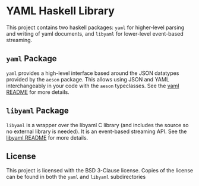 # YAML Haskell Library

This project contains two haskell packages: `yaml` for higher-level parsing and writing of yaml documents, and `libyaml`
for lower-level event-based streaming.

## `yaml` Package

`yaml` provides a high-level interface based around the JSON datatypes provided by the `aeson` package. This allows
using JSON and YAML interchangeably in your code with the `aeson` typeclasses. See the
[yaml README](https://github.com/snoyberg/yaml/tree/master/yaml/README.md) for more details.

## `libyaml` Package

`libyaml` is a wrapper over the libyaml C library (and includes the source so no external library is needed). It is an
event-based streaming API. See the [libyaml README](https://github.com/snoyberg/yaml/tree/master/libyaml/README.md) for
more details.

## License

This project is licensed with the BSD 3-Clause license. Copies of the license can be found in both the `yaml` and
`libyaml` subdirectories
